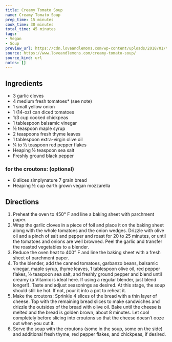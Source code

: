 ```yaml
---
title: Creamy Tomato Soup
name: Creamy Tomato Soup
prep_time: 15 minutes
cook_time: 30 minutes
total_time: 45 minutes
tags:
- Vegan
- Soup
preview_url: https://cdn.loveandlemons.com/wp-content/uploads/2018/01/tomato-soup-150x150.jpg
source: https://www.loveandlemons.com/creamy-tomato-soup/
source_kind: url
notes: []
---
```


## Ingredients
- 3  garlic cloves
- 4  medium fresh tomatoes* (see note)
- 1  small yellow onion
- 1 (14-oz) can diced tomatoes
- 1/3 cup cooked chickpeas
- 1 tablespoon balsamic vinegar
- ½ teaspoon maple syrup
- 2 teaspoons fresh thyme leaves
- 1 tablespoon extra-virgin olive oil
- ¼ to ½ teaspoon red pepper flakes
- Heaping ½ teaspoon sea salt
- Freshly ground black pepper

### for the croutons: (optional)
- 8 slices simplynature 7 grain bread
- Heaping ½ cup earth grown vegan mozzarella


## Directions
1. Preheat the oven to 450° F and line a baking sheet with parchment paper.
2. Wrap the garlic cloves in a piece of foil and place it on the baking sheet along with the whole tomatoes and the onion wedges. Drizzle with olive oil and a pinch of salt and pepper and roast for 20 to 25 minutes, or until the tomatoes and onions are well browned. Peel the garlic and transfer the roasted vegetables to a blender.
3. Reduce the oven heat to 400° F and line the baking sheet with a fresh sheet of parchment paper.
4. To the blender, add the canned tomatoes, garbanzo beans, balsamic vinegar, maple syrup, thyme leaves, 1 tablespoon olive oil, red pepper flakes, ½ teaspoon sea salt, and freshly ground pepper and blend until creamy (a Vitamix is ideal here. If using a regular blender, just blend longer!). Taste and adjust seasonings as desired. At this stage, the soup should still be hot. If not, pour it into a pot to reheat it.
5. Make the croutons: Sprinkle 4 slices of the bread with a thin layer of cheese. Top with the remaining bread slices to make sandwiches and drizzle the outsides of the bread with olive oil. Bake until the cheese is melted and the bread is golden brown, about 8 minutes. Let cool completely before slicing into croutons so that the cheese doesn’t ooze out when you cut it.
6. Serve the soup with the croutons (some in the soup, some on the side) and additional fresh thyme, red pepper flakes, and chickpeas, if desired.
